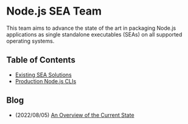 Node.js SEA Team
================

This team aims to advance the state of the art in packaging Node.js
applications as single standalone executables (SEAs) on all supported operating
systems.

Table of Contents
-----------------

- [Existing SEA Solutions](./docs/existing-solutions.md)
- [Production Node.js CLIs](./docs/production-nodejs-clis.md)

Blog
----

- (2022/08/05) [An Overview of the Current State](./blog/2022-08-05-an-overview-of-the-current-state.md)

